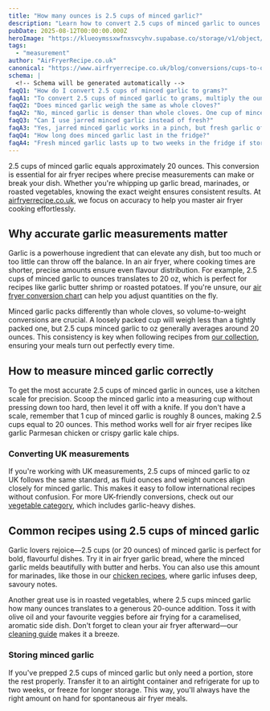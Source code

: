 ```yaml
---
title: "How many ounces is 2.5 cups of minced garlic?"
description: "Learn how to convert 2.5 cups of minced garlic to ounces for perfect air fryer recipes every time."
pubDate: 2025-08-12T00:00:00.000Z
heroImage: "https://klueoymssxwfnxsvcyhv.supabase.co/storage/v1/object/public/Shmucket/how-many-ounces-is-2-5-cups-of-minced-garlic.webp"
tags:
  - "measurement"
author: "AirFryerRecipe.co.uk"
canonical: "https://www.airfryerrecipe.co.uk/blog/conversions/cups-to-ounces/how-many-ounces-is-2-5-cups-of-minced-garlic"
schema: |
  <!-- Schema will be generated automatically -->
faqQ1: "How do I convert 2.5 cups of minced garlic to grams?"
faqA1: "To convert 2.5 cups of minced garlic to grams, multiply the ounces by 28.35. Since 2.5 cups equal 20 ounces, that’s approximately 567 grams. This conversion is handy for international recipes or if your kitchen scale uses metric measurements."
faqQ2: "Does minced garlic weigh the same as whole cloves?"
faqA2: "No, minced garlic is denser than whole cloves. One cup of minced garlic weighs about 8 ounces, whereas whole cloves vary more in size. For accuracy, always measure minced garlic by weight if the recipe specifies it."
faqQ3: "Can I use jarred minced garlic instead of fresh?"
faqA3: "Yes, jarred minced garlic works in a pinch, but fresh garlic offers a sharper flavour. If substituting, use the same 2.5 cups to ounces ratio (20 oz), but note that jarred garlic may contain preservatives that alter the taste slightly."
faqQ4: "How long does minced garlic last in the fridge?"
faqA4: "Fresh minced garlic lasts up to two weeks in the fridge if stored in an airtight container. For longer storage, freeze it in portions. Always check for off smells or discolouration before use to ensure freshness."
---
```

<p>2.5 cups of minced garlic equals approximately 20 ounces. This conversion is essential for air fryer recipes where precise measurements can make or break your dish. Whether you're whipping up garlic bread, marinades, or roasted vegetables, knowing the exact weight ensures consistent results. At <a href=https://www.airfryerrecipe.co.uk>airfryerrecipe.co.uk</a>, we focus on accuracy to help you master air fryer cooking effortlessly.</p>  

<h2>Why accurate garlic measurements matter</h2>  
<p>Garlic is a powerhouse ingredient that can elevate any dish, but too much or too little can throw off the balance. In an air fryer, where cooking times are shorter, precise amounts ensure even flavour distribution. For example, 2.5 cups of minced garlic to ounces translates to 20 oz, which is perfect for recipes like garlic butter shrimp or roasted potatoes. If you're unsure, our <a href=https://www.airfryerrecipe.co.uk/air-fryer-conversion-chart>air fryer conversion chart</a> can help you adjust quantities on the fly.</p>  

<p>Minced garlic packs differently than whole cloves, so volume-to-weight conversions are crucial. A loosely packed cup will weigh less than a tightly packed one, but 2.5 cups minced garlic to oz generally averages around 20 ounces. This consistency is key when following recipes from <a href=https://www.airfryerrecipe.co.uk/recipes>our collection</a>, ensuring your meals turn out perfectly every time.</p>  

<h2>How to measure minced garlic correctly</h2>  
<p>To get the most accurate 2.5 cups of minced garlic in ounces, use a kitchen scale for precision. Scoop the minced garlic into a measuring cup without pressing down too hard, then level it off with a knife. If you don't have a scale, remember that 1 cup of minced garlic is roughly 8 ounces, making 2.5 cups equal to 20 ounces. This method works well for air fryer recipes like garlic Parmesan chicken or crispy garlic kale chips.</p>  

<h3>Converting UK measurements</h3>  
<p>If you're working with UK measurements, 2.5 cups of minced garlic to oz UK follows the same standard, as fluid ounces and weight ounces align closely for minced garlic. This makes it easy to follow international recipes without confusion. For more UK-friendly conversions, check out our <a href=https://www.airfryerrecipe.co.uk/recipe-category/vegetables>vegetable category</a>, which includes garlic-heavy dishes.</p>  

<h2>Common recipes using 2.5 cups of minced garlic</h2>  
<p>Garlic lovers rejoice—2.5 cups (or 20 ounces) of minced garlic is perfect for bold, flavourful dishes. Try it in air fryer garlic bread, where the minced garlic melds beautifully with butter and herbs. You can also use this amount for marinades, like those in our <a href=https://www.airfryerrecipe.co.uk/recipe-category/chicken>chicken recipes</a>, where garlic infuses deep, savoury notes.</p>  

<p>Another great use is in roasted vegetables, where 2.5 cups minced garlic how many ounces translates to a generous 20-ounce addition. Toss it with olive oil and your favourite veggies before air frying for a caramelised, aromatic side dish. Don't forget to clean your air fryer afterward—our <a href=https://www.airfryerrecipe.co.uk/air-fryer-cleaner>cleaning guide</a> makes it a breeze.</p>  

<h3>Storing minced garlic</h3>  
<p>If you've prepped 2.5 cups of minced garlic but only need a portion, store the rest properly. Transfer it to an airtight container and refrigerate for up to two weeks, or freeze for longer storage. This way, you'll always have the right amount on hand for spontaneous air fryer meals.</p>
